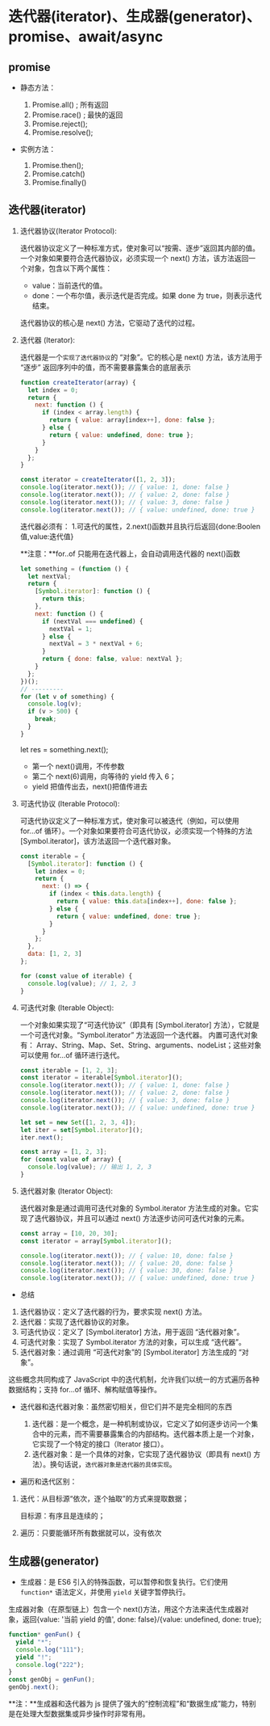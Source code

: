 # 迭代器(iterator)、生成器(generator)、promise、await/async

## promise

- 静态方法：

  1. Promise.all() ; 所有返回
  2. Promise.race() ; 最快的返回
  3. Promise.reject();
  4. Promise.resolve();

- 实例方法：

  1. Promise.then();
  2. Promise.catch()
  3. Promise.finally()

## 迭代器(iterator)

1. 迭代器协议(Iterator Protocol):

   迭代器协议定义了一种标准方式，使对象可以“按需、逐步”返回其内部的值。一个对象如果要符合迭代器协议，必须实现一个 next() 方法，该方法返回一个对象，包含以下两个属性：

   - value：当前迭代的值。
   - done：一个布尔值，表示迭代是否完成。如果 done 为 true，则表示迭代结束。

   迭代器协议的核心是 next() 方法，它驱动了迭代的过程。

2. 迭代器 (Iterator):

   迭代器是一个`实现了迭代器协议`的 “对象”。它的核心是 next() 方法，该方法用于 “逐步” 返回序列中的值，而不需要暴露集合的底层表示

   ```js code
   function createIterator(array) {
     let index = 0;
     return {
       next: function () {
         if (index < array.length) {
           return { value: array[index++], done: false };
         } else {
           return { value: undefined, done: true };
         }
       }
     };
   }

   const iterator = createIterator([1, 2, 3]);
   console.log(iterator.next()); // { value: 1, done: false }
   console.log(iterator.next()); // { value: 2, done: false }
   console.log(iterator.next()); // { value: 3, done: false }
   console.log(iterator.next()); // { value: undefined, done: true }
   ```

   迭代器必须有： 1.可迭代的属性，2.next()函数并且执行后返回{done:Boolen 值,value:迭代值}

   **注意：**for..of 只能用在迭代器上，会自动调用迭代器的 next()函数

   ```js
   let something = (function () {
     let nextVal;
     return {
       [Symbol.iterator]: function () {
         return this;
       },
       next: function () {
         if (nextVal === undefined) {
           nextVal = 1;
         } else {
           nextVal = 3 * nextVal + 6;
         }
         return { done: false, value: nextVal };
       }
     };
   })();
   // ---------
   for (let v of something) {
     console.log(v);
     if (v > 500) {
       break;
     }
   }
   ```

   let res = something.next();

   - 第一个 next()调用，不传参数
   - 第二个 next(6)调用，向等待的 yield 传入 6；
   - yield 把值传出去，next()把值传进去

3. 可迭代协议 (Iterable Protocol):

   可迭代协议定义了一种标准方式，使对象可以被迭代（例如，可以使用 for...of 循环）。一个对象如果要符合可迭代协议，必须实现一个特殊的方法 [Symbol.iterator]，该方法返回一个迭代器对象。

   ```js code
   const iterable = {
     [Symbol.iterator]: function () {
       let index = 0;
       return {
         next: () => {
           if (index < this.data.length) {
             return { value: this.data[index++], done: false };
           } else {
             return { value: undefined, done: true };
           }
         }
       };
     },
     data: [1, 2, 3]
   };

   for (const value of iterable) {
     console.log(value); // 1, 2, 3
   }
   ```

4. 可迭代对象 (Iterable Object):

   一个对象如果实现了“可迭代协议”（即具有 [Symbol.iterator] 方法），它就是一个可迭代对象。“Symbol.iterator” 方法返回一个迭代器。
   内置可迭代对象有： Array、String、Map、Set、String、arguments、nodeList；这些对象可以使用 for...of 循环进行迭代。

   ```js code1
   const iterable = [1, 2, 3];
   const iterator = iterable[Symbol.iterator]();
   console.log(iterator.next()); // { value: 1, done: false }
   console.log(iterator.next()); // { value: 2, done: false }
   console.log(iterator.next()); // { value: 3, done: false }
   console.log(iterator.next()); // { value: undefined, done: true }
   ```

   ```js code2
   let set = new Set([1, 2, 3, 4]);
   let iter = set[Symbol.iterator]();
   iter.next();
   ```

   ```js code3
   const array = [1, 2, 3];
   for (const value of array) {
     console.log(value); // 输出 1, 2, 3
   }
   ```

5. 迭代器对象 (Iterator Object):

   迭代器对象是通过调用可迭代对象的 Symbol.iterator 方法生成的对象。它实现了迭代器协议，并且可以通过 next() 方法逐步访问可迭代对象的元素。

   ```js code
   const array = [10, 20, 30];
   const iterator = array[Symbol.iterator]();

   console.log(iterator.next()); // { value: 10, done: false }
   console.log(iterator.next()); // { value: 20, done: false }
   console.log(iterator.next()); // { value: 30, done: false }
   console.log(iterator.next()); // { value: undefined, done: true }
   ```

- 总结

1. 迭代器协议：定义了迭代器的行为，要求实现 next() 方法。
2. 迭代器：实现了迭代器协议的对象。
3. 可迭代协议：定义了 [Symbol.iterator] 方法，用于返回 “迭代器对象”。
4. 可迭代对象：实现了 Symbol.iterator 方法的对象，可以生成 “迭代器”。
5. 迭代器对象：通过调用 “可迭代对象”的 [Symbol.iterator] 方法生成的 “对象”。

这些概念共同构成了 JavaScript 中的迭代机制，允许我们以统一的方式遍历各种数据结构；支持 for...of 循环、解构赋值等操作。

- 迭代器和迭代器对象：虽然密切相关，但它们并不是完全相同的东西

  1. 迭代器：是一个概念，是一种机制或协议，它定义了如何逐步访问一个集合中的元素，而不需要暴露集合的内部结构。迭代器本质上是一个对象，它实现了一个特定的接口（Iterator 接口）。
  2. 迭代器对象：是一个具体的对象，它实现了迭代器协议（即具有 next() 方法）。换句话说，`迭代器对象是迭代器的具体实现`。

- 遍历和迭代区别：

1. 迭代：从目标源“依次，逐个抽取”的方式来提取数据；

   目标源：有序且是连续的；

2. 遍历：只要能循环所有数据就可以，没有依次

## 生成器(generator)

- 生成器：是 ES6 引入的特殊函数，可以暂停和恢复执行。它们使用 `function*` 语法定义，并使用 `yield` 关键字暂停执行。

生成器对象（在原型链上）包含一个 next()方法，用这个方法来迭代生成器对象，返回{value: '当前 yield 的值', done: false}/{value: undefined, done: true};

```js code
function* genFun() {
  yield "*";
  console.log("111");
  yield "!";
  console.log("222");
}
const genObj = genFun();
genObj.next();
```

**注：**生成器和迭代器为 js 提供了强大的“控制流程”和“数据生成”能力，特别是在处理大型数据集或异步操作时非常有用。
